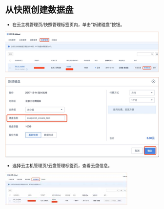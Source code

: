 

# 从快照创建数据盘

* 在云主机管理页/快照管理标签页内，单击“新建磁盘”按钮。 
  
![](/images/userguide/snapshot/image4.jpg)  
    
![](/images/userguide/snapshot/image5.png)  
    
* 选择云主机管理页/云盘管理标签页，查看云盘信息。  
  
![](/images/userguide/snapshot/image3.png)
